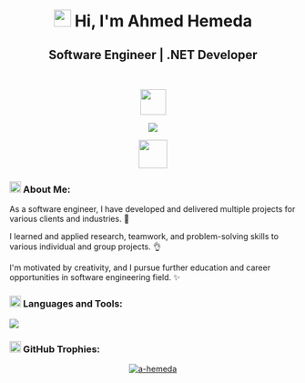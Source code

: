 <h1 align="center"><img src="https://i.giphy.com/media/v1.Y2lkPTc5MGI3NjExNXBmamI1cXVtdmx5ajduNzR1cmlrOWV2MGc1MWh4ZXYzcWM0N3huciZlcD12MV9pbnRlcm5hbF9naWZfYnlfaWQmY3Q9cw/w1OBpBd7kJqHrJnJ13/giphy.gif" height ="30"> Hi, I'm Ahmed Hemeda</h1>
<h2 align="center">Software Engineer | .NET Developer</h2> <br>
  <p align="center"> <img src="https://komarev.com/ghpvc/?username=a-hemeda&label=Profile+Views&color=800000&style=flat" height="45"/> </p>
  <p align="center"> <a href="https://www.google.com.eg/search?q=ahmed+hemeda">
  <img src="https://readme-typing-svg.herokuapp.com/?lines=See%20my%20LinkedIn%20posts%20🔆;Follow%20to%20get%20updates%20👌;Watch%20my%20Repositories%20✨&font=Bold%20Code&center=true&height=30&color=00AA88&pause=1555&vCenter=true&size=20"></a> </p>
  <p align="center"> <a href="https://www.linkedin.com/in/a-hemeda" target="_blank"><img src="https://img.shields.io/badge/-29K+ Followers-005080?style=flat-square&logo=Linkedin&logoColor=white" height="50"></a> </p>
<h3 align="left"><img src="https://i.giphy.com/media/v1.Y2lkPTc5MGI3NjExM205dTV4Yno2cnZlOGw1OTg1eHNjYXpleHJzOGRwMTU2OGhlcm5tbSZlcD12MV9pbnRlcm5hbF9naWZfYnlfaWQmY3Q9cw/wIVCkv3bcsBwFyESSC/giphy.gif" height ="20"> About Me:</h3>
  <p align="left">As a software engineer, I have developed and delivered multiple projects for various clients and industries. 🔆</p>
  <p align="left">I learned and applied research, teamwork, and problem-solving skills to various individual and group projects. 👌</p>
  <p align="left">I'm motivated by creativity, and I pursue further education and career opportunities in software engineering field. ✨</p>
<h3 align="left"><img src="https://media2.giphy.com/media/QssGEmpkyEOhBCb7e1/giphy.gif?cid=ecf05e47a0n3gi1bfqntqmob8g9aid1oyj2wr3ds3mg700bl&rid=giphy.gif" height ="20"> Languages and Tools:</h3>
  <p align="center"> <div align="left"> <img src="https://skillicons.dev/icons?i=cs,dotnet,postman,html,css,js,angular,jquery,mysql,git,github,visualstudio,vscode&perline=13"/> </div> </p>
<h3 align="left"><img src="https://i.giphy.com/media/v1.Y2lkPTc5MGI3NjExbXRmZWEyc254NmJsM3N5cm0zaHBlMmxxYXh3em84bGs5ZnJ6N2F5biZlcD12MV9pbnRlcm5hbF9naWZfYnlfaWQmY3Q9cw/MXIpG5H8BCKYqI1lZF/giphy.gif" height ="20"> GitHub Trophies:</h3>
  <p align="center"> <a href="https://github.com/ryo-ma/github-profile-trophy"><img src="https://github-profile-trophy.vercel.app/?username=a-hemeda&theme=algolia" alt="a-hemeda"/></a> </p>
